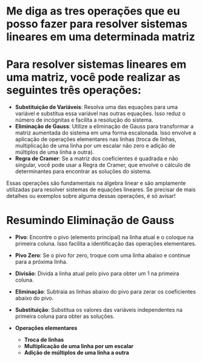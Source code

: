 # Me diga as tres operações que eu posso fazer para resolver sistemas lineares em uma determinada matriz



# Para resolver sistemas lineares em uma matriz, você pode realizar as seguintes três operações:

-   **Substituição de Variáveis**: Resolva uma das equações para uma variável e substitua essa variável nas outras equações. Isso reduz o número de incógnitas e facilita a resolução do sistema.
-   **Eliminação de Gauss**: Utilize a eliminação de Gauss para transformar a matriz aumentada do sistema em uma forma escalonada. Isso envolve a aplicação de operações elementares nas linhas (troca de linhas, multiplicação de uma linha por um escalar não zero e adição de múltiplos de uma linha a outra).
-   **Regra de Cramer**: Se a matriz dos coeficientes é quadrada e não singular, você pode usar a Regra de Cramer, que envolve o cálculo de determinantes para encontrar as soluções do sistema.
  
Essas operações são fundamentais na álgebra linear e são amplamente utilizadas para resolver sistemas de equações lineares. Se precisar de mais detalhes ou exemplos sobre alguma dessas operações, é só avisar!


# Resumindo Eliminação de Gauss

-   **Pivo**: Encontre o pivo (elemento principal) na linha atual e o coloque na primeira coluna. Isso facilita a identificação das operações elementares.
-   **Pivo Zero**: Se o pivo for zero, troque com uma linha abaixo e continue para a próxima linha.
-   **Divisão**: Divida a linha atual pelo pivo para obter um 1 na primeira coluna.
-   **Eliminação**: Subtraia as linhas abaixo do pivo para zerar os coeficientes abaixo do pivo.
-   **Substituição**: Substitua os valores das variáveis independentes na primeira coluna para obter as soluções.


- **Operações elementares**
 
  - **Troca de linhas**
  - **Multiplicação de uma linha por um escalar**
  - **Adição de múltiplos de uma linha a outra**
  